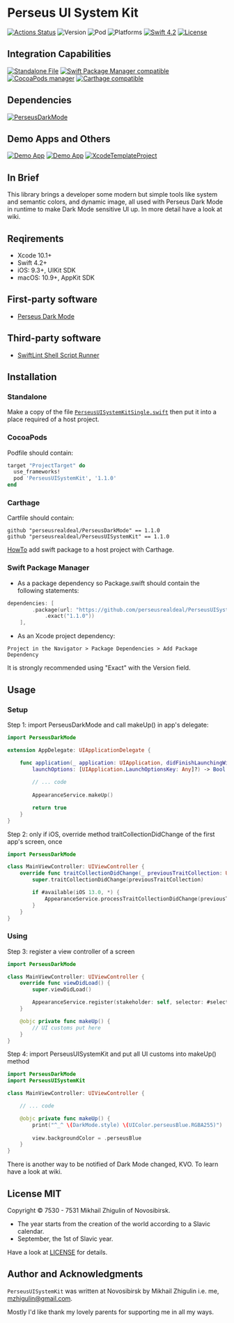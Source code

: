 # Perseus UI System Kit

[![Actions Status](https://github.com/perseusrealdeal/PerseusUISystemKit/actions/workflows/main.yml/badge.svg)](https://github.com/perseusrealdeal/PerseusUISystemKit/actions)
![Version](https://img.shields.io/badge/Version-1.1.0-informational.svg)
![Pod](https://img.shields.io/badge/Pod-1.1.0-informational.svg)
![Platforms](https://img.shields.io/badge/Platforms-iOS%209.3+,%20macOS%2010.9+-orange.svg)
[![Swift 4.2](https://img.shields.io/badge/Swift-4.2-red.svg)](https://docs.swift.org/swift-book/RevisionHistory/RevisionHistory.html)
[![License](http://img.shields.io/:License-MIT-blue.svg)](https://github.com/perseusrealdeal/PerseusUISystemKit/blob/6dfadf409147fd736c20c5280e30e500fbcf0f81/LICENSE)

## Integration Capabilities

[![Standalone File](https://img.shields.io/badge/Standalone%20File-available-informational.svg)](https://github.com/perseusrealdeal/PerseusUISystemKit/blob/6dfadf409147fd736c20c5280e30e500fbcf0f81/PerseusUISystemKitSingle.swift)
[![Swift Package Manager compatible](https://img.shields.io/badge/Swift%20Package%20Manager-compatible-4BC51D.svg)](https://github.com/apple/swift-package-manager)
[![CocoaPods manager](https://img.shields.io/badge/CocoaPods-compatible-4BC51D.svg)](https://cocoapods.org)
[![Carthage compatible](https://img.shields.io/badge/Carthage-compatible-4BC51D.svg)](https://github.com/Carthage/Carthage)

## Dependencies

[![PerseusDarkMode](http://img.shields.io/:PerseusDarkMode-1.1.0-green.svg)](https://github.com/perseusrealdeal/PerseusDarkMode/tree/1.1.0)

## Demo Apps and Others

[![Demo App](https://img.shields.io/badge/iOS%20Demo%20App-available-yellow.svg)](https://github.com/perseusrealdeal/ios.darkmode.discovery.git)
[![Demo App](https://img.shields.io/badge/macOS%20Demo%20App-available-yellow.svg)](https://github.com/perseusrealdeal/macos.darkmode.discovery.git)
[![XcodeTemplateProject](http://img.shields.io/:Template-XcodeTemplateProject-blue.svg)](https://github.com/perseusrealdeal/XcodeTemplateProject.git)

## In Brief

This library brings a developer some modern but simple tools like system and semantic colors, and dynamic image, all used with Perseus Dark Mode in runtime to make Dark Mode sensitive UI up. In more detail have a look at wiki.

## Reqirements

- Xcode 10.1+
- Swift 4.2+
- iOS: 9.3+, UIKit SDK
- macOS: 10.9+, AppKit SDK

## First-party software

- [Perseus Dark Mode](https://github.com/perseusrealdeal/PerseusDarkMode.git)

## Third-party software

- [SwiftLint Shell Script Runner](https://github.com/perseusrealdeal/PerseusUISystemKit/blob/eae74253eb86cacf38d5363d19042c4ebe951d34/SucceedsPostAction.sh)

## Installation

### Standalone 

Make a copy of the file [`PerseusUISystemKitSingle.swift`](https://github.com/perseusrealdeal/PerseusUISystemKit/blob/6dfadf409147fd736c20c5280e30e500fbcf0f81/PerseusUISystemKitSingle.swift) then put it into a place required of a host project.

### CocoaPods

Podfile should contain:

```ruby
target "ProjectTarget" do
  use_frameworks!
  pod 'PerseusUISystemKit', '1.1.0'
end
```
### Carthage

Cartfile should contain:

```carthage
github "perseusrealdeal/PerseusDarkMode" == 1.1.0
github "perseusrealdeal/PerseusUISystemKit" == 1.1.0
```
[HowTo](https://gist.github.com/perseusrealdeal/8951b10f4330325df6347aaaa79d3cf2) add swift package to a host project with Carthage.

### Swift Package Manager

- As a package dependency so Package.swift should contain the following statements:

```swift
dependencies: [
        .package(url: "https://github.com/perseusrealdeal/PerseusUISystemKit.git",
            .exact("1.1.0"))
    ],
```

- As an Xcode project dependency: 

`Project in the Navigator > Package Dependencies > Add Package Dependency`

It is strongly recommended using "Exact" with the Version field.

## Usage

### Setup

Step 1: import PerseusDarkMode and call makeUp() in app's delegate:

```swift
import PerseusDarkMode

extension AppDelegate: UIApplicationDelegate {

    func application(_ application: UIApplication, didFinishLaunchingWithOptions
        launchOptions: [UIApplication.LaunchOptionsKey: Any]?) -> Bool {
        
        // ... code
        
        AppearanceService.makeUp()

        return true
    }
}
```

Step 2: only if iOS, override method traitCollectionDidChange of the first app's screen, once 

```swift
import PerseusDarkMode

class MainViewController: UIViewController {
    override func traitCollectionDidChange(_ previousTraitCollection: UITraitCollection?) {
        super.traitCollectionDidChange(previousTraitCollection)

        if #available(iOS 13.0, *) {
            AppearanceService.processTraitCollectionDidChange(previousTraitCollection)
        }
    }
}
```

### Using

Step 3: register a view controller of a screen

```swift
import PerseusDarkMode

class MainViewController: UIViewController {
    override func viewDidLoad() {
        super.viewDidLoad()

        AppearanceService.register(stakeholder: self, selector: #selector(makeUp))
    }

    @objc private func makeUp() {
        // UI customs put here
    }
}
```

Step 4: import PerseusUISystemKit and put all UI customs into makeUp() method

```swift
import PerseusDarkMode
import PerseusUISystemKit

class MainViewController: UIViewController {

    // ... code

    @objc private func makeUp() {
        print("^_^ \(DarkMode.style) \(UIColor.perseusBlue.RGBA255)")
        
        view.backgroundColor = .perseusBlue
    }
}
```

There is another way to be notified of Dark Mode changed, KVO. To learn have a look at wiki.

## License MIT

Copyright © 7530 - 7531 Mikhail Zhigulin of Novosibirsk.

- The year starts from the creation of the world according to a Slavic calendar.
- September, the 1st of Slavic year.

Have a look at [LICENSE](https://github.com/perseusrealdeal/PerseusUISystemKit/blob/6dfadf409147fd736c20c5280e30e500fbcf0f81/LICENSE) for details.

## Author and Acknowledgments

`PerseusUISystemKit` was written at Novosibirsk by Mikhail Zhigulin i.e. me, mzhigulin@gmail.com.

Mostly I'd like thank my lovely parents for supporting me in all my ways.
